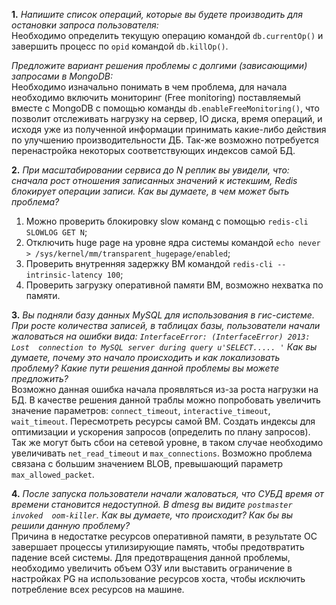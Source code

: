 **1.** _Напишите список операций, которые вы будете производить 
для остановки запроса пользователя:_  
Необходимо определить текущую операцию командой `db.currentOp()` и завершить
процесс по `opid` командой `db.killOp()`.  

_Предложите вариант решения проблемы с долгими (зависающими) 
запросами в MongoDB:_  
Необходимо изначально понимать в чем проблема, для начала необходимо 
включить мониторинг (Free monitoring) поставляемый вместе с MongoDB с 
помощью команды `db.enableFreeMonitoring()`, что позволит отслеживать 
нагрузку на сервер, IO диска, время операций, и исходя уже из полученной 
информации принимать какие-либо действия по улучшению производительности ДБ.
Так-же возможно потребуется перенастройка некоторых соответствующих 
индексов самой БД.  

**2.** _При масштабировании сервиса до N реплик вы увидели, что: сначала 
рост отношения записанных значений к истекшим, Redis блокирует операции 
записи. Как вы думаете, в чем может быть проблема?_  
1. Можно проверить блокировку slow команд с помощью `redis-cli SLOWLOG GET N`;
2. Отключить huge page на уровне ядра системы командой `echo never > /sys/kernel/mm/transparent_hugepage/enabled`;
3. Проверить внутренняя задержку ВМ командой `redis-cli --intrinsic-latency 100`;
4. Проверить загрузку оперативной памяти ВМ, возможно нехватка по памяти.  

**3.** _Вы подняли базу данных MySQL для использования в гис-системе. 
При росте количества записей, в таблицах базы, пользователи начали 
жаловаться на ошибки вида: `InterfaceError: (InterfaceError) 2013: Lost 
connection to MySQL server during query u'SELECT..... '` Как вы думаете, 
почему это начало происходить и как локализовать проблему? Какие пути 
решения данной проблемы вы можете предложить?_  
Возможно данная ошибка начала проявляться из-за роста нагрузки на БД.
В качестве решения данной траблы можно попробовать увеличить значение 
параметров: `connect_timeout`, `interactive_timeout`, `wait_timeout`.
Пересмотреть ресурсы самой ВМ. Создать индексы для оптимизации и 
ускорения запросов (определить по плану запросов). Так же могут быть 
сбои на сетевой уровне, в таком случае необходимо увеличивать 
`net_read_timeout` и `max_connections`. Возможно проблема связана с 
большим значением BLOB, превышающий параметр `max_allowed_packet`. 

**4.** _После запуска пользователи начали жаловаться, что СУБД время 
от времени становится недоступной. В dmesg вы видите `postmaster invoked 
oom-killer`. Как вы думаете, что происходит? Как бы вы решили данную 
проблему?_  
Причина в недостатке ресурсов оперативной памяти, в результате ОС 
завершает процессы утилизирующие память, чтобы предотвратить падение 
всей системы. Для предотвращения данной проблемы, необходимо увеличить 
объем ОЗУ или выставить ограничение в настройках PG на 
использование ресурсов хоста, чтобы исключить потребление всех 
ресурсов на машине.